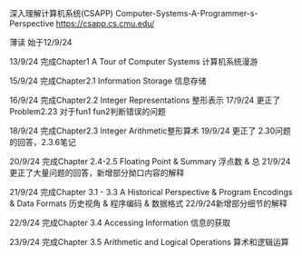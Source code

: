 深入理解计算机系统(CSAPP) Computer-Systems-A-Programmer-s-Perspective 
https://csapp.cs.cmu.edu/

薄读 始于12/9/24

13/9/24 完成Chapter1 A Tour of Computer Systems 计算机系统漫游

15/9/24 完成Chapter2.1 Information Storage 信息存储

16/9/24 完成Chapter2.2 Integer Representations 整形表示        17/9/24 更正了 Problem2.23 对于fun1 fun2判断错误的问题

18/9/24 完成Chapter2.3 Integer Arithmetic整形算术        19/9/24 更正了 2.30问题的回答，2.3.6笔记

20/9/24 完成Chapter 2.4-2.5 Floating Point & Summary 浮点数 & 总        21/9/24更正了大量问题的回答，新增部分拗口内容的解释

21/9/24 完成Chapter 3.1 - 3.3 A Historical Perspective &  Program Encodings & Data Formats 历史视角 & 程序编码 & 数据格式        22/9/24新增部分细节的解释

22/9/24 完成Chapter 3.4 Accessing Information 信息的获取

23/9/24 完成Chapter 3.5 Arithmetic and Logical Operations 算术和逻辑运算
